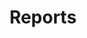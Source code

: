 ---
title: Reports
content:
  - Report for the application for Next Generation Funds
  - Aid for rehabilitation actions at the building level
  - Measurements and budgets
  - Surveys on the current state
icon: fa-solid fa-file
column: right
---